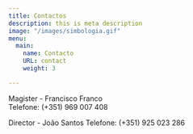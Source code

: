 ```yaml
---
title: Contactos
description: this is meta description
image: "/images/simbologia.gif"
menu:
  main:
    name: Contacto
    URL: contact
    weight: 3

---
```

Magister - Francisco Franco  
Telefone: (+351) 969 007 408

Director - João Santos 
Telefone: (+351) 925 023 286

